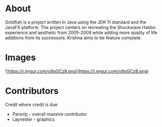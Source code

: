 # About

Goldfish is a project written in Java using the JDK 11 standard and the JavaFX platform. The project centers on recreating the Shockwave Habbo experience and aesthetic from 2005-2009 while adding more quality of life additions from its successors. Krishna aims to be feature complete. 

# Images

![https://i.imgur.com/o9qGCz8.png](https://i.imgur.com/o9qGCz8.png)

# Contributors

Credit where credit is due

* Parsnip - overall massive contributor
* Laynester - graphics
